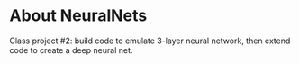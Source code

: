 # About NeuralNets
Class project #2: build code to emulate 3-layer neural network, then extend code to create a deep neural net.
